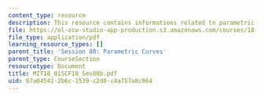 ```yaml
---
content_type: resource
description: This resource contains informations related to parametric curves.
file: https://ol-ocw-studio-app-production.s3.amazonaws.com/courses/18-01sc-single-variable-calculus-fall-2010/07a045412b6c1539c2d0c4a757a8c964_MIT18_01SCF10_Ses80b.pdf
file_type: application/pdf
learning_resource_types: []
parent_title: 'Session 80: Parametric Curves'
parent_type: CourseSection
resourcetype: Document
title: MIT18_01SCF10_Ses80b.pdf
uid: 07a04541-2b6c-1539-c2d0-c4a757a8c964
---
```


